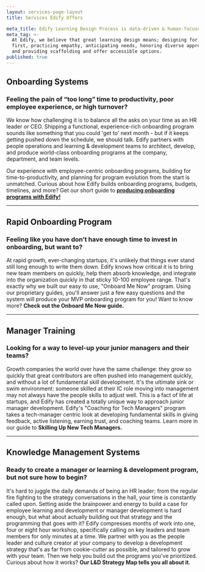 ```yaml
---
layout: services-page-layout
title: Services Edify Offers

meta_title: Edify Learning Design Process is data-driven & human-focused
meta_tag: >-
  At Edify, we believe that great learning design means; designing for people
  first, practicing empathy, anticipating needs, honoring diverse approaches,
  and providing scaffolding and offer accessible options.
published: true
---
```


## Onboarding Systems
### Feeling the pain of “too long” time to productivity, poor employee experience, or high turnover?

We know how challenging it is to balance all the asks on your time as an HR leader or CEO. Shipping a functional, experience-rich onboarding program sounds like something that you could 'get to' next month - but if it keeps getting pushed down the schedule, we should talk. Edify partners with people operations and learning & development teams to architect, develop, and produce world-class onboarding programs at the company, department, and team levels.

Our experience with employee-centric onboarding programs, building for time-to-productivity, and planning for program evolution from the start is unmatched. Curious about how Edify builds onboarding programs, budgets, timelines, and more? Get our short guide to **[producing onboarding programs with Edify!](#)**

-----

## Rapid Onboarding Program
### Feeling like you have don’t have enough time to invest in onboarding, but want to?

At rapid growth, ever-changing startups, it's unlikely that things ever stand still long enough to write them down. Edify knows how critical it is to bring new team members on quickly, help them absorb knowledge, and integrate into the organization quickly in that sticky 10-100 employee range. That's exactly why we built our easy to use, "Onboard Me Now" program. Using our proprietary guides, you'll answer just a few easy questions and the system will produce your MVP onboarding program for you! Want to know more? **Check out the Onboard Me Now guide.**


-----

## Manager Training
### Looking for a way to level-up your junior managers and their teams?

Growth companies the world over have the same challenge: they grow so quickly that great contributors are often pushed into management quickly, and without a lot of fundamental skill development. It's the ultimate sink or swim environment: someone skilled at their IC role moving into management may not always have the people skills to adjust well. This is a fact of life at startups, and Edify has created a totally unique way to approach junior manager development. Edify's "Coaching for Tech Managers" program takes a tech-manager centric look at developing fundamental skills in giving feedback, active listening, earning trust, and coaching teams. Learn more in our guide to **Skilling Up New Tech Managers.**


-----


## Knowledge Management Systems
### Ready to create a manager or learning & development program, but not sure how to begin?

It's hard to juggle the daily demands of being an HR leader; from the regular fire fighting to the strategy conversations in the hall, your time is constantly called upon. Setting aside the brainpower and energy to build a case for employee learning and development or manager development is hard enough, but what about actually building out that strategy and the programming that goes with it? Edify compresses months of work into one, four or eight hour workshop, specifically calling on key leaders and team members for only minutes at a time. We partner with you as the people leader and culture creator at your company to develop a development strategy that's as far from cookie-cutter as possible, and tailored to grow with your team. Then we help you build out the programs you've prioritized. Curious about how it works? **Our L&D Strategy Map tells you all about it.**